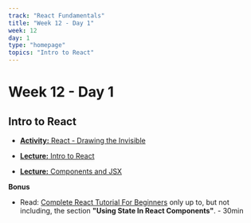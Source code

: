 ```yaml
---
track: "React Fundamentals"
title: "Week 12 - Day 1"
week: 12
day: 1
type: "homepage"
topics: "Intro to React"
---
```


# Week 12 - Day 1

## Intro to React

- [**Activity:** React - Drawing the Invisible](https://www.youtube.com/watch?v=MQGe9zxlRdk)

- [**Lecture:** Intro to React](/react-fundamentals/week-12/day-1/lecture-materials/intro-to-react)

- [**Lecture:** Components and JSX](/react-fundamentals/week-12/day-1/lecture-materials/components-and-jsx)


**Bonus**

 - Read: [Complete React Tutorial For Beginners](https://daveceddia.com/react-tutorial/) only up to, but not including, the section **"Using State In React Components"**. - 30min